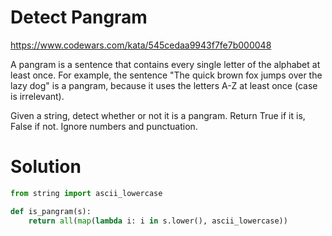# Detect Pangram

https://www.codewars.com/kata/545cedaa9943f7fe7b000048

A pangram is a sentence that contains every single letter of the alphabet at least once. For example, the sentence "The
quick brown fox jumps over the lazy dog" is a pangram, because it uses the letters A-Z at least once (case is
irrelevant).

Given a string, detect whether or not it is a pangram. Return True if it is, False if not. Ignore numbers and
punctuation.

# Solution

```python
from string import ascii_lowercase

def is_pangram(s):
    return all(map(lambda i: i in s.lower(), ascii_lowercase))
```